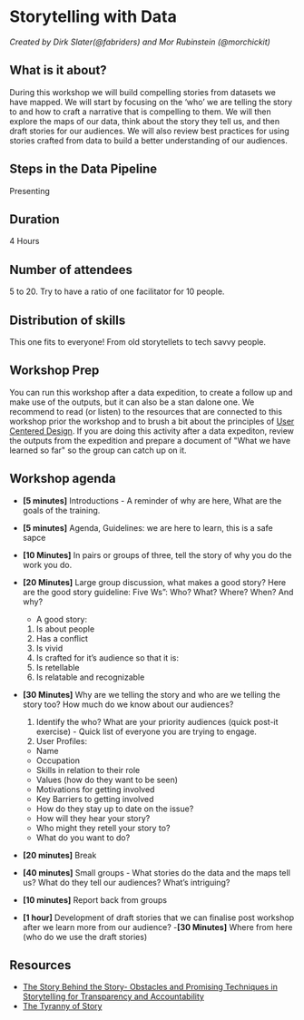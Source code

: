 # Storytelling with Data 
*Created by Dirk Slater(@fabriders) and Mor Rubinstein (@morchickit)*

## What is it about? 
During this workshop we will build compelling stories from datasets we have mapped. We will start by focusing on the ‘who’ we are telling the story to and how to craft a narrative that is compelling to them. We will then explore the maps of our data, think about the story they tell us, and then draft stories for our audiences.  We will also review best practices for using stories crafted from data to build a better understanding of our audiences. 

## Steps in the Data Pipeline
Presenting

## Duration 
4 Hours 

## Number of attendees
5 to 20. Try to have a ratio of one facilitator for 10 people. 

## Distribution of skills
This one fits to everyone! From old storytellets to tech savvy people. 

## Workshop Prep
You can run this workshop after a data expedition, to create a follow up and make use of the outputs, but it can also be a stan dalone one. We recommend to read (or listen) to the resources that are connected to this workshop prior the workshop and to brush a bit about the principles of [User Centered Design](http://www.fabriders.net/hacking-user-centred-design/). If you are doing this activity after a data expediton, review the outputs from the expedition and prepare a document of "What we have learned so far" so the group can catch up on it. 

## Workshop agenda

- **[5 minutes]** Introductions - A reminder of why are here, What are the goals of the training. 
- **[5 minutes]** Agenda, Guidelines: we are here to learn, this is a safe sapce
- **[10 Minutes]** In pairs or groups of three, tell the story of why you do the work you do. 
- **[20 Minutes]** Large group discussion, what makes a good story? 
Here are the good story guideline: 
Five Ws”: Who? What? Where? When? And why?
    - A good story:
    1. Is about people
    2. Has a conflict
    3. Is vivid
    4. Is crafted for it’s audience so that it is:
    5. Is retellable
    6. Is relatable and recognizable

- **[30 Minutes]** Why are we telling the story and who are we telling the story too? How much do we know about our audiences? 
    1. Identify the who? What are your priority audiences (quick post-it exercise) - Quick list of everyone you are trying to engage.  
    2. User Profiles:
    - Name
    - Occupation
    - Skills in relation to their role
    - Values (how do they want to be seen)
    - Motivations for getting involved
    - Key Barriers to getting involved
    - How do they stay up to date on the issue?
    - How will they hear your story?
    - Who might they retell your story to?
    - What do you want to do?

- **[20 minutes]** Break 

- **[40 minutes]** Small groups - What stories do the data and the maps tell us? What do they tell our audiences? What’s intriguing? 
- **[10 minutes]** Report back from groups 
- **[1 hour]** Development of draft stories that we can finalise post workshop after we learn more from our audience?
-**[30 Minutes]** Where from here (who do we use the draft stories)

## Resources
- [The Story Behind the Story- Obstacles and Promising
Techniques in Storytelling for
Transparency and Accountability](http://www.transparency-initiative.org/wp-content/uploads/2018/05/tai_storybehindstory_r12_final_compressed.pdf)
- [The Tyranny of Story](https://www.bbc.co.uk/programmes/b0bgmqkh)




